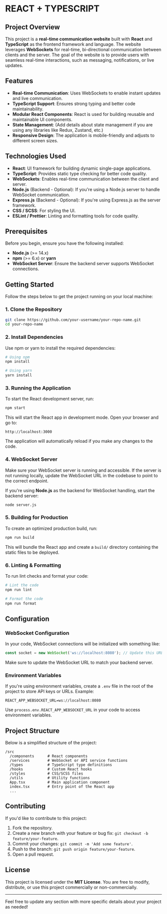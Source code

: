 # REACT + TYPESCRIPT

## Project Overview

This project is a **real-time communication website** built with **React** and **TypeScript** as the frontend framework and language. The website leverages **WebSockets** for real-time, bi-directional communication between clients and the server. The goal of the website is to provide users with seamless real-time interactions, such as messaging, notifications, or live updates.

## Features

- **Real-time Communication**: Uses WebSockets to enable instant updates and live communication.
- **TypeScript Support**: Ensures strong typing and better code maintainability.
- **Modular React Components**: React is used for building reusable and maintainable UI components.
- **State Management**: (Add details about state management if you are using any libraries like Redux, Zustand, etc.)
- **Responsive Design**: The application is mobile-friendly and adjusts to different screen sizes.

## Technologies Used

- **React**: UI framework for building dynamic single-page applications.
- **TypeScript**: Provides static type checking for better code quality.
- **WebSockets**: Enables real-time communication between the client and server.
- **Node.js** (Backend - Optional): If you're using a Node.js server to handle WebSocket communication.
- **Express.js** (Backend - Optional): If you're using Express.js as the server framework.
- **CSS / SCSS**: For styling the UI.
- **ESLint / Prettier**: Linting and formatting tools for code quality.

## Prerequisites

Before you begin, ensure you have the following installed:

- **Node.js** (>= 14.x)
- **npm** (>= 6.x) or **yarn**
- **WebSocket Server**: Ensure the backend server supports WebSocket connections.

## Getting Started

Follow the steps below to get the project running on your local machine:

### 1. Clone the Repository

```bash
git clone https://github.com/your-username/your-repo-name.git
cd your-repo-name
```

### 2. Install Dependencies

Use npm or yarn to install the required dependencies:

```bash
# Using npm
npm install

# Using yarn
yarn install
```

### 3. Running the Application

To start the React development server, run:

```bash
npm start
```

This will start the React app in development mode. Open your browser and go to:

```
http://localhost:3000
```

The application will automatically reload if you make any changes to the code.

### 4. WebSocket Server

Make sure your WebSocket server is running and accessible. If the server is not running locally, update the WebSocket URL in the codebase to point to the correct endpoint.

If you're using **Node.js** as the backend for WebSocket handling, start the backend server:

```bash
node server.js
```

### 5. Building for Production

To create an optimized production build, run:

```bash
npm run build
```

This will bundle the React app and create a `build/` directory containing the static files to be deployed.

### 6. Linting & Formatting

To run lint checks and format your code:

```bash
# Lint the code
npm run lint

# Format the code
npm run format
```

## Configuration

### WebSocket Configuration

In your code, WebSocket connections will be initialized with something like:

```typescript
const socket = new WebSocket('ws://localhost:8080'); // Update this URL accordingly
```

Make sure to update the WebSocket URL to match your backend server.

### Environment Variables

If you're using environment variables, create a `.env` file in the root of the project to store API keys or URLs. Example:

```
REACT_APP_WEBSOCKET_URL=ws://localhost:8080
```

Use `process.env.REACT_APP_WEBSOCKET_URL` in your code to access environment variables.

## Project Structure

Below is a simplified structure of the project:

```
/src
  /components      # React components
  /services        # WebSocket or API service functions
  /types           # TypeScript type definitions
  /hooks           # Custom React hooks
  /styles          # CSS/SCSS files
  /utils           # Utility functions
  App.tsx          # Main application component
  index.tsx        # Entry point of the React app
  ...
```

## Contributing

If you'd like to contribute to this project:

1. Fork the repository.
2. Create a new branch with your feature or bug fix: `git checkout -b feature/your-feature`.
3. Commit your changes: `git commit -m 'Add some feature'`.
4. Push to the branch: `git push origin feature/your-feature`.
5. Open a pull request.

## License

This project is licensed under the **MIT License**. You are free to modify, distribute, or use this project commercially or non-commercially.

---

Feel free to update any section with more specific details about your project as needed!
